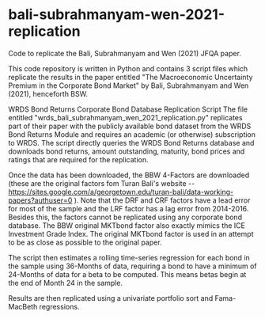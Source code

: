 # bali-subrahmanyam-wen-2021-replication
Code to replicate the Bali, Subrahmanyam and Wen (2021) JFQA paper.

This code repository is written in Python and contains 3 script files which replicate the results in the paper entitled
"The Macroeconomic Uncertainty Premium in the Corporate Bond Market" by Bali, Subrahmanyam and Wen (2021), henceforth BSW.

WRDS Bond Returns Corporate Bond Database Replication Script
The file entitled "wrds_bali_subrahmanyam_wen_2021_replication.py" replicates part of their paper with the publicly available 
bond dataset from the WRDS Bond Returns Module and requires an academic (or otherwise) subscription to WRDS.
The script directly queries the WRDS Bond Returns database and downloads bond returns, amount outstanding, maturity,
bond prices and ratings that are required for the replication.

Once the data has been downloaded, the BBW 4-Factors are downloaded (these are the original factors fom Turan Bali's website
-- https://sites.google.com/a/georgetown.edu/turan-bali/data-working-papers?authuser=0 ).
Note that the DRF and CRF factors have a lead error for most of the sample and the LRF factor has a lag error from 2014-2016.
Besides this, the factors cannot be replicated using any corporate bond database.
The BBW original MKTbond factor also exactly mimics the ICE Investment Grade Index. The original MKTbond factor is used in
an attempt to be as close as possible to the original paper.

The script then estimates a rolling time-series regression for each bond in the sample using 36-Months of data,
requiring a bond to have a minimum of 24-Months of data for a beta to be computed. This means betas begin at the end of 
Month 24 in the sample.

Results are then replicated using a univariate portfolio sort and Fama-MacBeth regressions.
